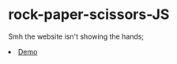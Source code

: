 # rock-paper-scissors-JS
Smh the website isn't showing the hands;
<li><a href="https://zealous-golick-e49f0a.netlify.app/">Demo</a></li>
